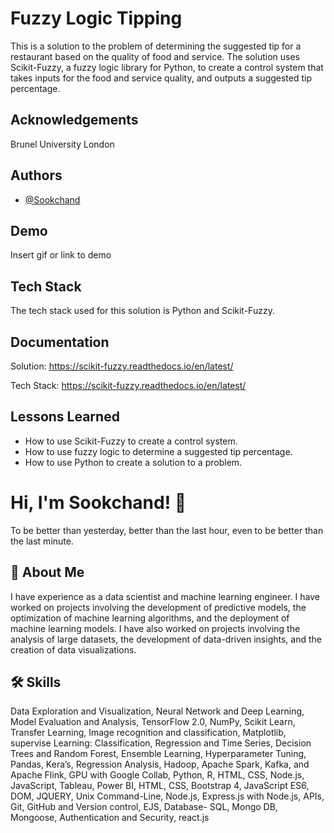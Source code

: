 
# Fuzzy Logic Tipping
This is a solution to the problem of determining the suggested tip for a restaurant based on the quality of food and service. The solution uses Scikit-Fuzzy, a fuzzy logic library for Python, to create a control system that takes inputs for the food and service quality, and outputs a suggested tip percentage.
## Acknowledgements
Brunel University London

## Authors

- [@Sookchand](https://github.com/Sookchand)


## Demo

Insert gif or link to demo


## Tech Stack

The tech stack used for this solution is Python and Scikit-Fuzzy.

## Documentation

Solution:
https://scikit-fuzzy.readthedocs.io/en/latest/

Tech Stack:
https://scikit-fuzzy.readthedocs.io/en/latest/
## Lessons Learned
- How to use Scikit-Fuzzy to create a control system.
- How to use fuzzy logic to determine a suggested tip percentage.
- How to use Python to create a solution to a problem.
# Hi, I'm Sookchand! 👋

To be better than yesterday, better than the last hour, even to be better than the last
minute.
## 🚀 About Me
I have experience as a data scientist and machine learning engineer. I have worked on
projects involving the development of predictive models, the optimization of machine
learning algorithms, and the deployment of machine learning models. I have also worked on
projects involving the analysis of large datasets, the development of data-driven insights,
and the creation of data visualizations.
## 🛠 Skills
Data Exploration and Visualization, Neural Network and Deep Learning, Model Evaluation
and Analysis, TensorFlow 2.0, NumPy, Scikit Learn, Transfer Learning, Image recognition and
classification, Matplotlib, supervise Learning: Classification, Regression and Time Series,
Decision Trees and Random Forest, Ensemble Learning, Hyperparameter Tuning, Pandas,
Kera’s, Regression Analysis, Hadoop, Apache Spark, Kafka, and Apache Flink, GPU with
Google Collab, Python, R, HTML, CSS, Node.js, JavaScript, Tableau, Power BI, HTML, CSS,
Bootstrap 4, JavaScript ES6, DOM, JQUERY, Unix Command-Line, Node.js, Express.js with Node.js,
APIs, Git, GitHub and Version control, EJS, Database- SQL, Mongo DB, Mongoose, Authentication and
Security, react.js